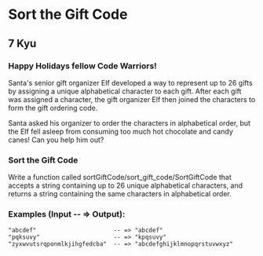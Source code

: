 # Sort the Gift Code
## 7 Kyu

### Happy Holidays fellow Code Warriors!

Santa's senior gift organizer Elf developed a way to represent up to 26 gifts by assigning a unique alphabetical character to each gift. After each gift was assigned a character, the gift organizer Elf then joined the characters to form the gift ordering code.

Santa asked his organizer to order the characters in alphabetical order, but the Elf fell asleep from consuming too much hot chocolate and candy canes! Can you help him out?

### Sort the Gift Code

Write a function called sortGiftCode/sort_gift_code/SortGiftCode that accepts a string containing up to 26 unique alphabetical characters, and returns a string containing the same characters in alphabetical order.

### Examples (Input -- => Output):
```
"abcdef"                      -- => "abcdef"
"pqksuvy"                     -- => "kpqsuvy"
"zyxwvutsrqponmlkjihgfedcba"  -- => "abcdefghijklmnopqrstuvwxyz"
```

